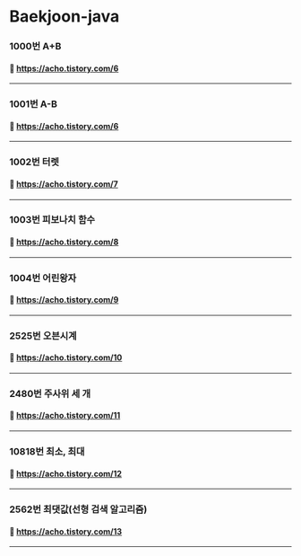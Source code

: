 # Baekjoon-java

### 1000번 A+B <br>
#### :link: https://acho.tistory.com/6
------------
### 1001번 A-B <br>
#### :link: https://acho.tistory.com/6
------------
### 1002번 터렛 <br>
#### :link: https://acho.tistory.com/7
------------
### 1003번 피보나치 함수 <br>
#### :link: https://acho.tistory.com/8
------------
### 1004번 어린왕자 <br>
#### :link: https://acho.tistory.com/9
------------
### 2525번 오븐시계 <br>
#### :link: https://acho.tistory.com/10
------------
### 2480번 주사위 세 개 <br>
#### :link: https://acho.tistory.com/11
------------
### 10818번 최소, 최대 <br>
#### :link: https://acho.tistory.com/12
------------
### 2562번 최댓값(선형 검색 알고리즘) <br>
#### :link: https://acho.tistory.com/13
------------

